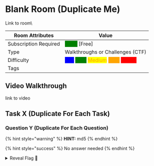 # Blank Room (Duplicate Me)

Link to room\


| Room Attributes       | Value                                                                                                                                                                                                                                                                                                                      |
| --------------------- | -------------------------------------------------------------------------------------------------------------------------------------------------------------------------------------------------------------------------------------------------------------------------------------------------------------------------- |
| Subscription Required |  <mark style="color:green;background-color:green;">False</mark> \[Free]                                                                                                                                                                                                                                                    |
| Type                  | Walkthroughs or Challenges (CTF)                                                                                                                                                                                                                                                                                           |
| Difficulty            |   <mark style="color:blue;background-color:blue;">Info</mark> <mark style="color:green;background-color:green;">Easy</mark> <mark style="color:orange;background-color:yellow;">Medium</mark> <mark style="color:orange;background-color:orange;">Hard</mark> <mark style="color:red;background-color:red;">Insane</mark>  |
| Tags                  |                                                                                                                                                                                                                                                                                                                            |

## Video Walkthrough <a href="#task-1-starting-your-first-machine" id="task-1-starting-your-first-machine"></a>

link to video

## Task X (Duplicate For Each Task) <a href="#task-1-starting-your-first-machine" id="task-1-starting-your-first-machine"></a>

### Question Y (Duplicate For Each Question)

{% hint style="warning" %}
**HINT:** md5
{% endhint %}

{% hint style="success" %}
No answer needed
{% endhint %}

<details>

<summary>Reveal Flag <span data-gb-custom-inline data-tag="emoji" data-code="1f6a9">🚩</span></summary>

:triangular\_flag\_on\_post:`???`

</details>

